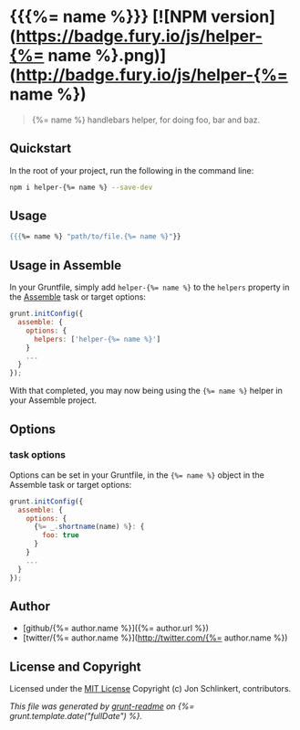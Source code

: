 # {{{%= name %}}} [![NPM version](https://badge.fury.io/js/helper-{%= name %}.png)](http://badge.fury.io/js/helper-{%= name %})

> {%= name %} handlebars helper, for doing foo, bar and baz.


## Quickstart
In the root of your project, run the following in the command line:

```bash
npm i helper-{%= name %} --save-dev
```

## Usage

```handlebars
{{{%= name %} "path/to/file.{%= name %}"}}
```

## Usage in Assemble

In your Gruntfile, simply add `helper-{%= name %}` to the `helpers` property in the [Assemble](http://assemble.io) task or target options:

```javascript
grunt.initConfig({
  assemble: {
    options: {
      helpers: ['helper-{%= name %}']
    }
    ...
  }
});
```
With that completed, you may now being using the `{%= name %}` helper in your Assemble project.


## Options

### task options
Options can be set in your Gruntfile, in the `{%= name %}` object in the Assemble task or target options:

```javascript
grunt.initConfig({
  assemble: {
    options: {
      {%= _.shortname(name) %}: {
        foo: true
      }
    }
    ...
  }
});
```

## Author

+ [github/{%= author.name %}]({%= author.url %})
+ [twitter/{%= author.name %}](http://twitter.com/{%= author.name %})


## License and Copyright

Licensed under the [MIT License](./LICENSE-MIT)
Copyright (c) Jon Schlinkert, contributors.

_This file was generated by [grunt-readme](https://github.com/assemble/grunt-readme) on {%= grunt.template.date("fullDate") %}._
